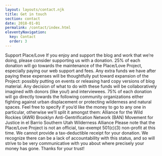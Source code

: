 ```yaml
---
layout: layouts/contact.njk
title: Get in touch
section: contact
date: 2018-01-01
permalink: /contact/index.html
eleventyNavigation:
  key: Contact
  order: 3
---
```

Support Place/Love
If you enjoy and support the blog and work that we’re doing, please consider supporting us with
a donation.
25% of each donation will go towards the maintenance of the Place/Love Project, especially
paying our web support and fees. Any extra funds we have after paying these expenses will be
thoughtfully put toward expansion of the Project: possibly putting on events or releasing hard
copy versions of blog material. Any decision of what to do with these funds will be
collaboratively imagined with donors (like you!) and interviewees.
75% of each donation will go directly towards the following community organizations either
fighting against urban displacement or protecting wilderness and natural spaces. Feel free to
specify if you’d like the money to go to any one in particular, otherwise we’ll split it amongst
them:
Alliance for the Wild Rockies (AWR)
Brooklyn Anti-Gentrification Network (BAN)
Movement for Justice in el Barrio
Southern Utah Wilderness Alliance
Please note that the Place/Love Project is not an official, tax-exempt 501(c)(3) non-profit at this
time. We cannot provide a tax-deductible receipt for your donation. We recognize there can be a
lack of accountability with this status, and so will strive to be very communicative with you about
where precisely your money has gone. Thanks for your trust!